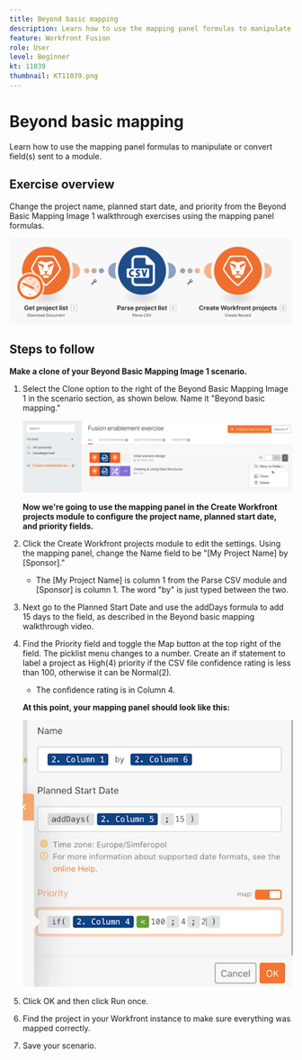 ```yaml
---
title: Beyond basic mapping
description: Learn how to use the mapping panel formulas to manipulate or convert field(s) sent to a module.
feature: Workfront Fusion
role: User
level: Beginner
kt: 11039
thumbnail: KT11039.png
---
```


# Beyond basic mapping

Learn how to use the mapping panel formulas to manipulate or convert field(s) sent to a module.

## Exercise overview

Change the project name, planned start date, and priority from the Beyond Basic Mapping Image 1 walkthrough exercises using the mapping panel formulas.

   ![Beyond Basic Mapping Image 1](../12-exercises/assets/beyond-basic-mapping-walkthrough-1.png)

## Steps to follow

   **Make a clone of your Beyond Basic Mapping Image 1 scenario.**

1. Select the Clone option to the right of the Beyond Basic Mapping Image 1 in the scenario section, as shown below. Name it "Beyond basic mapping."

   ![Beyond Basic Mapping Image 2](../12-exercises/assets/beyond-basic-mapping-walkthrough-2.png)

   **Now we're going to use the mapping panel in the Create Workfront projects module to configure the project name, planned start date, and priority fields.**

1. Click the Create Workfront projects module to edit the settings. Using the mapping panel, change the Name field to be "[My Project Name] by [Sponsor]."

   + The [My Project Name] is column 1 from the Parse CSV module and [Sponsor] is column 1. The word "by" is just typed between the two.

1. Next go to the Planned Start Date and use the addDays formula to add 15 days to the field, as described in the Beyond basic mapping walkthrough video.
1. Find the Priority field and toggle the Map button at the top right of the field. The picklist menu changes to a number. Create an if statement to label a project as High(4) priority if the CSV file confidence rating is less than 100, otherwise it can be Normal(2).

   + The confidence rating is in Column 4.

   **At this point, your mapping panel should look like this:**

   ![Beyond Basic Mapping Image 3](../12-exercises/assets/beyond-basic-mapping-walkthrough-3.png)

1. Click OK and then click Run once.
1. Find the project in your Workfront instance to make sure everything was mapped correctly.
1. Save your scenario.
